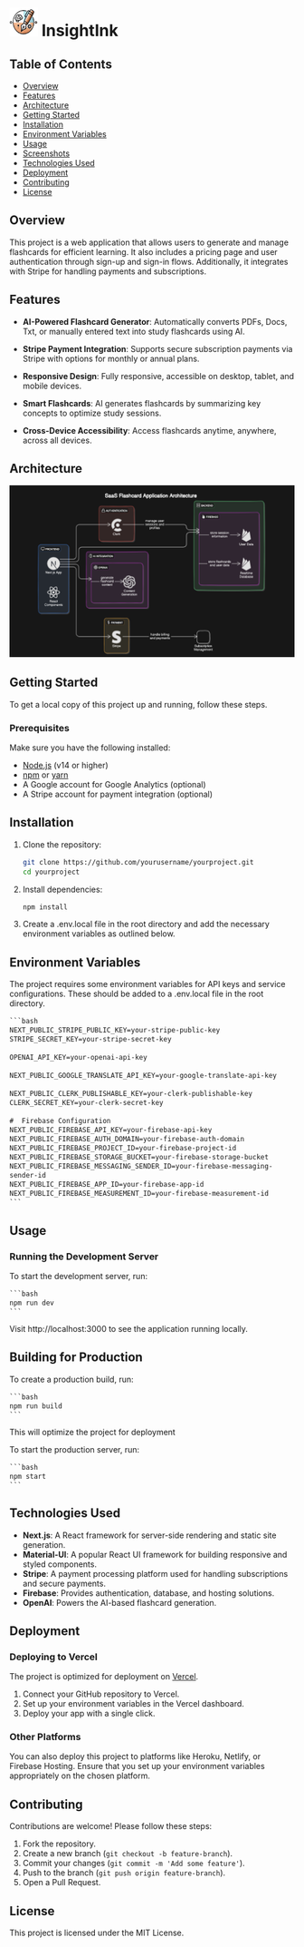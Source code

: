 
# <img src="public/logo3.webp" alt="Logo" width="50" height="50"> InsightInk

<!-- Add your project logo or banner here -->


## Table of Contents

- [Overview](#overview)
- [Features](#features)
- [Architecture](#architecture)
- [Getting Started](#getting-started)
- [Installation](#installation)
- [Environment Variables](#environment-variables)
- [Usage](#usage)
- [Screenshots](#screenshots)
- [Technologies Used](#technologies-used)
- [Deployment](#deployment)
- [Contributing](#contributing)
- [License](#license)

## Overview

<!-- Briefly describe your project here -->
This project is a web application that allows users to generate and manage flashcards for efficient learning. It also includes a pricing page and user authentication through sign-up and sign-in flows. Additionally, it integrates with Stripe for handling payments and subscriptions.

## Features

- **AI-Powered Flashcard Generator**: 
  Automatically converts PDFs, Docs, Txt, or manually entered text into study flashcards using AI.

- **Stripe Payment Integration**: 
  Supports secure subscription payments via Stripe with options for monthly or annual plans.

- **Responsive Design**: 
  Fully responsive, accessible on desktop, tablet, and mobile devices.

- **Smart Flashcards**: 
  AI generates flashcards by summarizing key concepts to optimize study sessions.

- **Cross-Device Accessibility**: 
  Access flashcards anytime, anywhere, across all devices.

## Architecture
<img src="public/architecture.PNG" alt="architecture" >

## Getting Started

To get a local copy of this project up and running, follow these steps.

### Prerequisites

Make sure you have the following installed:

- [Node.js](https://nodejs.org/) (v14 or higher)
- [npm](https://www.npmjs.com/) or [yarn](https://yarnpkg.com/)
- A Google account for Google Analytics (optional)
- A Stripe account for payment integration (optional)

## Installation

1. Clone the repository:

   ```bash
   git clone https://github.com/yourusername/yourproject.git
   cd yourproject
    ```
2. Install dependencies:
    ```bash
   npm install
    ```
3. Create a .env.local file in the root directory and add the necessary environment variables as outlined below.

## Environment Variables

The project requires some environment variables for API keys and service configurations. These should be added to a .env.local file in the root directory.

    ```bash
    NEXT_PUBLIC_STRIPE_PUBLIC_KEY=your-stripe-public-key
    STRIPE_SECRET_KEY=your-stripe-secret-key
    
    OPENAI_API_KEY=your-openai-api-key
    
    NEXT_PUBLIC_GOOGLE_TRANSLATE_API_KEY=your-google-translate-api-key

    NEXT_PUBLIC_CLERK_PUBLISHABLE_KEY=your-clerk-publishable-key
    CLERK_SECRET_KEY=your-clerk-secret-key

    #  Firebase Configuration
    NEXT_PUBLIC_FIREBASE_API_KEY=your-firebase-api-key
    NEXT_PUBLIC_FIREBASE_AUTH_DOMAIN=your-firebase-auth-domain
    NEXT_PUBLIC_FIREBASE_PROJECT_ID=your-firebase-project-id
    NEXT_PUBLIC_FIREBASE_STORAGE_BUCKET=your-firebase-storage-bucket
    NEXT_PUBLIC_FIREBASE_MESSAGING_SENDER_ID=your-firebase-messaging-sender-id
    NEXT_PUBLIC_FIREBASE_APP_ID=your-firebase-app-id
    NEXT_PUBLIC_FIREBASE_MEASUREMENT_ID=your-firebase-measurement-id
    ```

## Usage

### Running the Development Server

To start the development server, run:

    ```bash
    npm run dev
    ```

Visit http://localhost:3000 to see the application running locally.


## Building for Production

To create a production build, run:

    ```bash
    npm run build
    ```
This will optimize the project for deployment

To start the production server, run:

    ```bash
    npm start
    ```
## Technologies Used

- **Next.js**: A React framework for server-side rendering and static site generation.
- **Material-UI**: A popular React UI framework for building responsive and styled components.
- **Stripe**: A payment processing platform used for handling subscriptions and secure payments.
- **Firebase**: Provides authentication, database, and hosting solutions.
- **OpenAI**: Powers the AI-based flashcard generation.

## Deployment

### Deploying to Vercel

The project is optimized for deployment on [Vercel](https://vercel.com/).

1. Connect your GitHub repository to Vercel.
2. Set up your environment variables in the Vercel dashboard.
3. Deploy your app with a single click.

### Other Platforms

You can also deploy this project to platforms like Heroku, Netlify, or Firebase Hosting. Ensure that you set up your environment variables appropriately on the chosen platform.

## Contributing

Contributions are welcome! Please follow these steps:

1. Fork the repository.
2. Create a new branch (`git checkout -b feature-branch`).
3. Commit your changes (`git commit -m 'Add some feature'`).
4. Push to the branch (`git push origin feature-branch`).
5. Open a Pull Request.

## License

This project is licensed under the MIT License.
